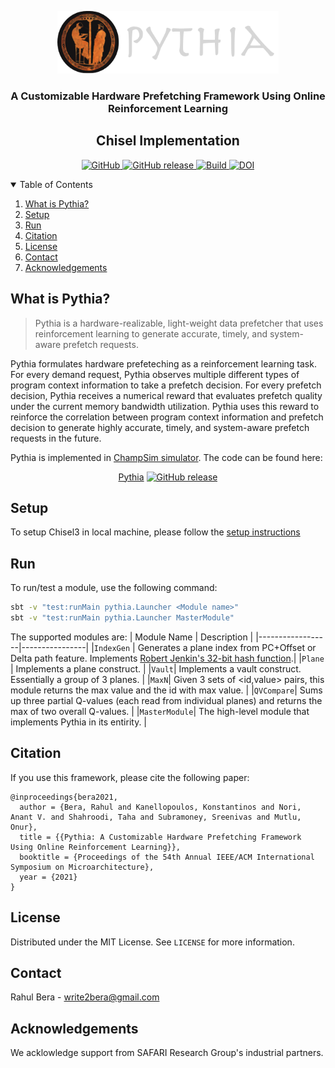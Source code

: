 <p align="center">
  <a href="https://github.com/CMU-SAFARI/Pythia-HDL">
    <img src="logo.png" alt="Logo" width="354" height="100">
  </a>
  <h3 align="center">A Customizable Hardware Prefetching Framework Using Online Reinforcement Learning
  </h3>
  <h2 align="center">Chisel Implementation</h2>
</p>

<p align="center">
    <a href="https://github.com/CMU-SAFARI/Pythia-HDL/blob/master/LICENSE">
        <img alt="GitHub" src="https://img.shields.io/badge/License-MIT-yellow.svg">
    </a>
    <a href="https://github.com/CMU-SAFARI/Pythia-HDL/releases">
        <img alt="GitHub release" src="https://img.shields.io/github/release/CMU-SAFARI/Pythia-HDL">
    </a>
    <a href="https://github.com/CMU-SAFARI/Pythia-HDL">
        <img alt="Build" src="https://github.com/CMU-SAFARI/Pythia-HDL/actions/workflows/test.yml/badge.svg">
    </a>
    <a href="https://doi.org/10.5281/zenodo.5150706"><img src="https://zenodo.org/badge/DOI/10.5281/zenodo.5150706.svg" alt="DOI"></a>
</p>

<details open="open">
  <summary>Table of Contents</summary>
  <ol>
    <li><a href="#what-is-pythia">What is Pythia?</a></li>
    <li><a href="#setup">Setup</a></li>
    <li><a href="#Run">Run</a></li>
    <li><a href="#citation">Citation</a></li>
    <li><a href="#license">License</a></li>
    <li><a href="#contact">Contact</a></li>
    <li><a href="#acknowledgements">Acknowledgements</a></li>
  </ol>
</details>

## What is Pythia?

> Pythia is a hardware-realizable, light-weight data prefetcher that uses reinforcement learning to generate accurate, timely, and system-aware prefetch requests. 

Pythia formulates hardware prefeteching as a reinforcement learning task. For every demand request, Pythia observes multiple different types of program context information to take a prefetch decision. For every prefetch decision, Pythia receives a numerical reward that evaluates prefetch quality under the current memory bandwidth utilization. Pythia uses this reward to reinforce the correlation between program context information and prefetch decision to generate highly accurate, timely, and system-aware prefetch requests in the future.

Pythia is implemented in [ChampSim simulator](https://github.com/ChampSim/ChampSim). The code can be found here:
<p align="center">
<a href="https://github.com/CMU-SAFARI/Pythia">Pythia</a>
    <a href="https://github.com/CMU-SAFARI/Pythia/releases">
        <img alt="GitHub release" src="https://img.shields.io/github/release/CMU-SAFARI/Pythia">
    </a>
</p>

## Setup

To setup Chisel3 in local machine, please follow the [setup instructions](https://github.com/chipsalliance/chisel3/blob/master/SETUP.md)

## Run

To run/test a module, use the following command:

```bash
sbt -v "test:runMain pythia.Launcher <Module name>"
sbt -v "test:runMain pythia.Launcher MasterModule"
```

The supported modules are:
| Module Name | Description |
|------------------|----------------|
|`IndexGen` | Generates a plane index from PC+Offset or Delta path feature. Implements [Robert Jenkin's 32-bit hash function](http://www.burtleburtle.net/bob/hash/doobs.html).|
|`Plane` | Implements a plane construct. |
|`Vault`| Implements a vault construct. Essentially a group of 3 planes. |
|`MaxN`| Given 3 sets of <id,value> pairs, this module returns the max value and the id with max value. |
|`QVCompare`| Sums up three partial Q-values (each read from individual planes) and returns the max of two overall Q-values. |
|`MasterModule`| The high-level module that implements Pythia in its entirity. |

## Citation
If you use this framework, please cite the following paper:
```
@inproceedings{bera2021,
  author = {Bera, Rahul and Kanellopoulos, Konstantinos and Nori, Anant V. and Shahroodi, Taha and Subramoney, Sreenivas and Mutlu, Onur},
  title = {{Pythia: A Customizable Hardware Prefetching Framework Using Online Reinforcement Learning}},
  booktitle = {Proceedings of the 54th Annual IEEE/ACM International Symposium on Microarchitecture},
  year = {2021}
}
```

## License

Distributed under the MIT License. See `LICENSE` for more information.

## Contact

Rahul Bera - write2bera@gmail.com

## Acknowledgements
We acklowledge support from SAFARI Research Group's industrial partners.